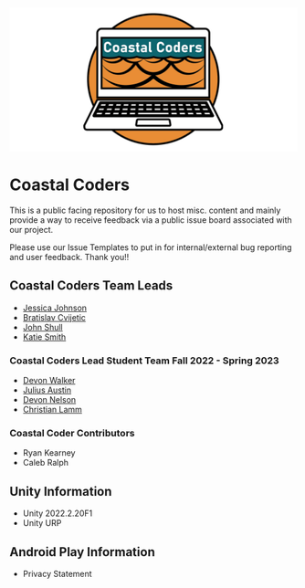 ![Coastal Coders Banner Image](./media/CoCo_GitHubSM.png)

# Coastal Coders

This is a public facing repository for us to host misc. content and mainly provide a way to receive feedback via a public issue board associated with our project.

Please use our Issue Templates to put in for internal/external bug reporting and user feedback. Thank you!!

## Coastal Coders Team Leads

* [Jessica Johnson](mailto:j17johnso@odu.edu)
* [Bratislav Cvijetic](mailto:bcvijeti@odu.ed)
* [John Shull](mailto:jshull@odu.edu)
* [Katie Smith](mailto:k3smith@odu.edu)

### Coastal Coders Lead Student Team Fall 2022 - Spring 2023

* [Devon Walker](https://dwalk024.wixsite.com/devon-walker)
* [Julius Austin]()
* [Devon Nelson](https://devongod123.wixsite.com/devonnelsonportfolio/portfolio)
* [Christian Lamm]()

### Coastal Coder Contributors

* Ryan Kearney
* Caleb Ralph

## Unity Information

* Unity 2022.2.20F1
* Unity URP

## Android Play Information

* Privacy Statement
